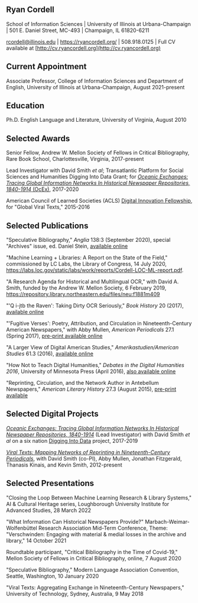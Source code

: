 ## Ryan Cordell 
 
School of Information Sciences | University of Illinois at Urbana-Champaign | 501 E. Daniel Street, MC-493 | Champaign, IL 61820-6211

rcordell@illinois.edu | <https://ryancordell.org/> | 508.918.0125 | Full CV available at [http://cv.ryancordell.org](http://cv.ryancordell.org)

## Current Appointment

Associate Professor, College of Information Sciences and Department of English, University of Illinois at Urbana-Champaign, August 2021-present

## Education

Ph.D. English Language and Literature, University of Virginia, August 2010

## Selected Awards

Senior Fellow, Andrew W. Mellon Society of Fellows in Critical Bibliography, Rare Book School, Charlottesville, Virginia, 2017-present 

Lead Investigator with David Smith *et al*; Transatlantic Platform for Social Sciences and Humanities Digging Into Data Grant; for [*Oceanic Exchanges: Tracing Global Information Networks In Historical Newspaper Repositories, 1840-1914* (OcEx)](https://diggingintodata.org/awards/2016/project/oceanic-exchanges-tracing-global-information-networks-historical-newspaper), 2017-2020

American Council of Learned Societies (ACLS) [Digital Innovation Fellowship](https://www.acls.org/research/digital.aspx?id=798&linkidentifier=id&itemid=798), for "Global Viral Texts," 2015-2016


## Selected Publications

"Speculative Bibliography," *Anglia* 138:3 (September 2020), special "Archives" issue, ed. Daniel Stein, [available online](https://www.degruyter.com/view/journals/angl/138/3/article-p519.xml) 

"Machine Learning + Libraries: A Report on the State of the Field," commissioned by LC Labs, the Library of Congress, 14 July 2020, <https://labs.loc.gov/static/labs/work/reports/Cordell-LOC-ML-report.pdf>.

"A Research Agenda for Historical and Multilingual OCR," with David A. Smith, funded by the Andrew W. Mellon Society, 6 February 2019, <https://repository.library.northeastern.edu/files/neu:f1881m409>

"'Q i-jtb the Raven': Taking Dirty OCR Seriously," *Book History* 20 (2017), [available online](http://ryancordell.org/research/qijtb-the-raven/)

"'Fugitive Verses': Poetry, Attribution, and Circulation in Nineteenth-Century American Newspapers," with Abby Mullen, *American Periodicals* 27.1 (Spring 2017), [pre-print available online](http://viraltexts.org/2016/04/08/fugitive-verses/)

"A Larger View of Digital American Studies," *Amerikastudien/American Studies* 61.3 (2016), [available online](http://ryancordell.org/research/a-larger-view-of-digital-american-studies/)

"How Not to Teach Digital Humanities," *Debates in the Digital Humanities 2016*, University of Minnesota Press (April 2016), [also available online](http://dhdebates.gc.cuny.edu/debates/text/87)

"Reprinting, Circulation, and the Network Author in Antebellum Newspapers," *American Literary History* 27.3 (August 2015), [pre-print available](http://ryancordell.org/research/reprinting-circulation-and-the-network-author-in-antebellum-newspapers/)


## Selected Digital Projects

[*Oceanic Exchanges: Tracing Global Information Networks In Historical Newspaper Repositories, 1840-1914*](http://oceanicexchanges.org/) (Lead Investigator) with David Smith *et al* on a six nation [Digging Into Data](https://diggingintodata.org/awards/2016/project/oceanic-exchanges-tracing-global-information-networks-historical-newspaper) project, 2017-2019

[*Viral Texts: Mapping Networks of Reprinting in Nineteenth-Century Periodicals*](http://viraltexts.org), with David Smith (co-PI), Abby Mullen, Jonathan Fitzgerald, Thanasis Kinais, and Kevin Smith, 2012-present  


## Selected Presentations

"Closing the Loop Between Machine Learning Research & Library Systems," AI & Cultural Heritage series, Loughborough University Institute for Advanced Studies, 28 March 2022

"What Information Can Historical Newspapers Provide?" Marbach-Weimar-Wolfenbüttel Research Association Mid-Term Conference, Theme: "Verschwinden: Engaging with material & medial losses in the archive and library," 14 October 2021

Roundtable participant, "Critical Bibliography in the Time of Covid-19," Mellon Society of Fellows in Critical Bibliography, online, 7 August 2020

"Speculative Bibliography," Modern Language Association Convention, Seattle, Washington, 10 January 2020

"Viral Texts: Aggregating Exchange in Nineteenth-Century Newspapers," University of Technology, Sydney, Australia, 9 May 2018